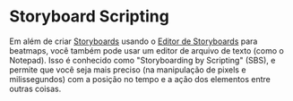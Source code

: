 Storyboard Scripting
====================================

Em além de criar [Storyboards](/wiki/Storyboards) usando o [Editor de Storyboards](/wiki/Beatmap_Editor/Design) para beatmaps, você também pode usar um editor de arquivo de texto (como o Notepad). Isso é conhecido como "Storyboarding by Scripting" (SBS), e permite que você seja mais preciso (na manipulação de pixels e milissegundos) com a posição no tempo e a ação dos elementos entre outras coisas.
